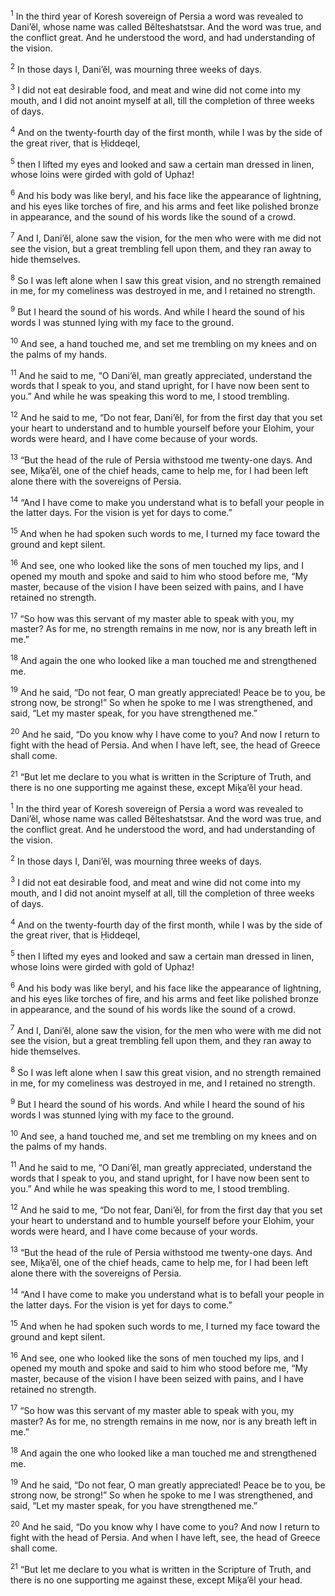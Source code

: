 <sup>1</sup> In the third year of Koresh sovereign of Persia a word was revealed to Dani’ĕl, whose name was called Bĕlteshatstsar. And the word was true, and the conflict great. And he understood the word, and had understanding of the vision.

<sup>2</sup> In those days I, Dani’ĕl, was mourning three weeks of days.

<sup>3</sup> I did not eat desirable food, and meat and wine did not come into my mouth, and I did not anoint myself at all, till the completion of three weeks of days.

<sup>4</sup> And on the twenty-fourth day of the first month, while I was by the side of the great river, that is Ḥiddeqel,

<sup>5</sup> then I lifted my eyes and looked and saw a certain man dressed in linen, whose loins were girded with gold of Uphaz!

<sup>6</sup> And his body was like beryl, and his face like the appearance of lightning, and his eyes like torches of fire, and his arms and feet like polished bronze in appearance, and the sound of his words like the sound of a crowd.

<sup>7</sup> And I, Dani’ĕl, alone saw the vision, for the men who were with me did not see the vision, but a great trembling fell upon them, and they ran away to hide themselves.

<sup>8</sup> So I was left alone when I saw this great vision, and no strength remained in me, for my comeliness was destroyed in me, and I retained no strength.

<sup>9</sup> But I heard the sound of his words. And while I heard the sound of his words I was stunned lying with my face to the ground.

<sup>10</sup> And see, a hand touched me, and set me trembling on my knees and on the palms of my hands.

<sup>11</sup> And he said to me, “O Dani’ĕl, man greatly appreciated, understand the words that I speak to you, and stand upright, for I have now been sent to you.” And while he was speaking this word to me, I stood trembling.

<sup>12</sup> And he said to me, “Do not fear, Dani’ĕl, for from the first day that you set your heart to understand and to humble yourself before your Elohim, your words were heard, and I have come because of your words.

<sup>13</sup> “But the head of the rule of Persia withstood me twenty-one days. And see, Miḵa’ĕl, one of the chief heads, came to help me, for I had been left alone there with the sovereigns of Persia.

<sup>14</sup> “And I have come to make you understand what is to befall your people in the latter days. For the vision is yet for days to come.”

<sup>15</sup> And when he had spoken such words to me, I turned my face toward the ground and kept silent.

<sup>16</sup> And see, one who looked like the sons of men touched my lips, and I opened my mouth and spoke and said to him who stood before me, “My master, because of the vision I have been seized with pains, and I have retained no strength.

<sup>17</sup> “So how was this servant of my master able to speak with you, my master? As for me, no strength remains in me now, nor is any breath left in me.”

<sup>18</sup> And again the one who looked like a man touched me and strengthened me.

<sup>19</sup> And he said, “Do not fear, O man greatly appreciated! Peace be to you, be strong now, be strong!” So when he spoke to me I was strengthened, and said, “Let my master speak, for you have strengthened me.”

<sup>20</sup> And he said, “Do you know why I have come to you? And now I return to fight with the head of Persia. And when I have left, see, the head of Greece shall come.

<sup>21</sup> “But let me declare to you what is written in the Scripture of Truth, and there is no one supporting me against these, except Miḵa’ĕl your head.

<sup>1</sup> In the third year of Koresh sovereign of Persia a word was revealed to Dani’ĕl, whose name was called Bĕlteshatstsar. And the word was true, and the conflict great. And he understood the word, and had understanding of the vision.

<sup>2</sup> In those days I, Dani’ĕl, was mourning three weeks of days.

<sup>3</sup> I did not eat desirable food, and meat and wine did not come into my mouth, and I did not anoint myself at all, till the completion of three weeks of days.

<sup>4</sup> And on the twenty-fourth day of the first month, while I was by the side of the great river, that is Ḥiddeqel,

<sup>5</sup> then I lifted my eyes and looked and saw a certain man dressed in linen, whose loins were girded with gold of Uphaz!

<sup>6</sup> And his body was like beryl, and his face like the appearance of lightning, and his eyes like torches of fire, and his arms and feet like polished bronze in appearance, and the sound of his words like the sound of a crowd.

<sup>7</sup> And I, Dani’ĕl, alone saw the vision, for the men who were with me did not see the vision, but a great trembling fell upon them, and they ran away to hide themselves.

<sup>8</sup> So I was left alone when I saw this great vision, and no strength remained in me, for my comeliness was destroyed in me, and I retained no strength.

<sup>9</sup> But I heard the sound of his words. And while I heard the sound of his words I was stunned lying with my face to the ground.

<sup>10</sup> And see, a hand touched me, and set me trembling on my knees and on the palms of my hands.

<sup>11</sup> And he said to me, “O Dani’ĕl, man greatly appreciated, understand the words that I speak to you, and stand upright, for I have now been sent to you.” And while he was speaking this word to me, I stood trembling.

<sup>12</sup> And he said to me, “Do not fear, Dani’ĕl, for from the first day that you set your heart to understand and to humble yourself before your Elohim, your words were heard, and I have come because of your words.

<sup>13</sup> “But the head of the rule of Persia withstood me twenty-one days. And see, Miḵa’ĕl, one of the chief heads, came to help me, for I had been left alone there with the sovereigns of Persia.

<sup>14</sup> “And I have come to make you understand what is to befall your people in the latter days. For the vision is yet for days to come.”

<sup>15</sup> And when he had spoken such words to me, I turned my face toward the ground and kept silent.

<sup>16</sup> And see, one who looked like the sons of men touched my lips, and I opened my mouth and spoke and said to him who stood before me, “My master, because of the vision I have been seized with pains, and I have retained no strength.

<sup>17</sup> “So how was this servant of my master able to speak with you, my master? As for me, no strength remains in me now, nor is any breath left in me.”

<sup>18</sup> And again the one who looked like a man touched me and strengthened me.

<sup>19</sup> And he said, “Do not fear, O man greatly appreciated! Peace be to you, be strong now, be strong!” So when he spoke to me I was strengthened, and said, “Let my master speak, for you have strengthened me.”

<sup>20</sup> And he said, “Do you know why I have come to you? And now I return to fight with the head of Persia. And when I have left, see, the head of Greece shall come.

<sup>21</sup> “But let me declare to you what is written in the Scripture of Truth, and there is no one supporting me against these, except Miḵa’ĕl your head.


